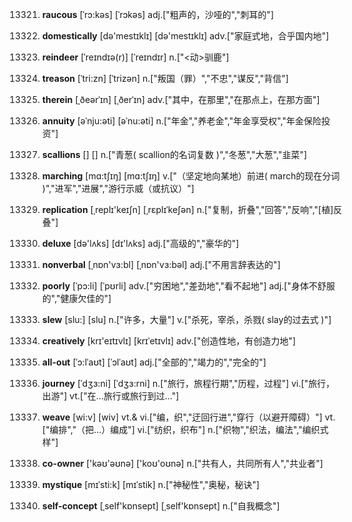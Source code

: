 13321. **raucous**
[ˈrɔ:kəs]  [ˈrɔkəs]
adj.["粗声的，沙哑的","刺耳的"]  

13322. **domestically**
[də'mestɪklɪ]  [də'mestɪklɪ]
adv.["家庭式地，合乎国内地"]  

13323. **reindeer**
[ˈreɪndɪə(r)]  [ˈreɪndɪr]
n.["<动>驯鹿"]  

13324. **treason**
[ˈtri:zn]  [ˈtrizən]
n.["叛国（罪）","不忠","谋反","背信"]  

13325. **therein**
[ˌðeərˈɪn]  [ˌðerˈɪn]
adv.["其中，在那里","在那点上，在那方面"]  

13326. **annuity**
[əˈnju:əti]  [əˈnu:əti]
n.["年金","养老金","年金享受权","年金保险投资"]  

13327. **scallions**
[]  []
n.["青葱( scallion的名词复数 )","冬葱","大葱","韭菜"]  

13328. **marching**
[mɑ:tʃɪŋ]  [mɑ:tʃɪŋ]
v.["（坚定地向某地）前进( march的现在分词 )","进军","进展","游行示威（或抗议）"]  

13329. **replication**
[ˌreplɪ'keɪʃn]  [ˌrɛplɪˈkeʃən]
n.["复制，折叠","回答","反响","[植]反叠"]  

13330. **deluxe**
[də'lʌks]  [dɪ'lʌks]
adj.["高级的","豪华的"]  

13331. **nonverbal**
[ˌnɒn'vɜ:bl]  [ˌnɒn'vɜ:bəl]
adj.["不用言辞表达的"]  

13332. **poorly**
[ˈpɔ:li]  [ˈpʊrli]
adv.["穷困地","差劲地","看不起地"]  adj.["身体不舒服的","健康欠佳的"]  

13333. **slew**
[slu:]  [slu]
n.["许多，大量"]  v.["杀死，宰杀，杀戮( slay的过去式 )"]  

13334. **creatively**
[krɪ'eɪtɪvlɪ]  [krɪˈetɪvlɪ]
adv.["创造性地，有创造力地"]  

13335. **all-out**
[ˈɔ:lˈaʊt]  [ˈɔlˈaʊt]
adj.["全部的","竭力的","完全的"]  

13336. **journey**
[ˈdʒɜ:ni]  [ˈdʒɜ:rni]
n.["旅行，旅程行期","历程，过程"]  vi.["旅行，出游"]  vt.["在…旅行或旅行到过…"]  

13337. **weave**
[wi:v]  [wiv]
vt.& vi.["编，织","迂回行进","穿行（以避开障碍）"]  vt.["编排","（把…）编成"]  vi.["纺织，织布"]  n.["织物","织法，编法","编织式样"]  

13338. **co-owner**
['kəʊ'əʊnə]  ['koʊ'oʊnə]
n.["共有人，共同所有人","共业者"]  

13339. **mystique**
[mɪˈsti:k]  [mɪˈstik]
n.["神秘性","奥秘，秘诀"]  

13340. **self-concept**
[ˌself'kɒnsept]  [ˌself'kɒnsept]
n.["自我概念"]  

